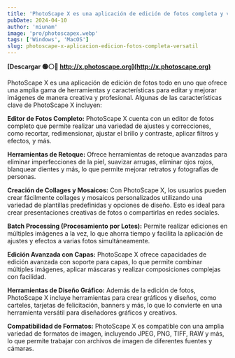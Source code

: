 ```yaml
---
title: 'PhotoScape X es una aplicación de edición de fotos completa y versátil'
pubDate: 2024-04-10
author: 'miunam'
image: 'pro/photoscapex.webp'
tags: ['Windows', 'MacOS']
slug: photoscape-x-aplicacion-edicion-fotos-completa-versatil
---
```

**[Descargar 🟢⚪️🔴 http://x.photoscape.org](http://x.photoscape.org)**

PhotoScape X es una aplicación de edición de fotos todo en uno que ofrece una amplia gama de herramientas y características para editar y mejorar imágenes de manera creativa y profesional. Algunas de las características clave de PhotoScape X incluyen:

**Editor de Fotos Completo:** PhotoScape X cuenta con un editor de fotos completo que permite realizar una variedad de ajustes y correcciones, como recortar, redimensionar, ajustar el brillo y contraste, aplicar filtros y efectos, y más.

**Herramientas de Retoque:** Ofrece herramientas de retoque avanzadas para eliminar imperfecciones de la piel, suavizar arrugas, eliminar ojos rojos, blanquear dientes y más, lo que permite mejorar retratos y fotografías de personas.

**Creación de Collages y Mosaicos:** Con PhotoScape X, los usuarios pueden crear fácilmente collages y mosaicos personalizados utilizando una variedad de plantillas predefinidas y opciones de diseño. Esto es ideal para crear presentaciones creativas de fotos o compartirlas en redes sociales.

**Batch Processing (Procesamiento por Lotes):** Permite realizar ediciones en múltiples imágenes a la vez, lo que ahorra tiempo y facilita la aplicación de ajustes y efectos a varias fotos simultáneamente.

**Edición Avanzada con Capas:** PhotoScape X ofrece capacidades de edición avanzada con soporte para capas, lo que permite combinar múltiples imágenes, aplicar máscaras y realizar composiciones complejas con facilidad.

**Herramientas de Diseño Gráfico:** Además de la edición de fotos, PhotoScape X incluye herramientas para crear gráficos y diseños, como carteles, tarjetas de felicitación, banners y más, lo que lo convierte en una herramienta versátil para diseñadores gráficos y creativos.

**Compatibilidad de Formatos:** PhotoScape X es compatible con una amplia variedad de formatos de imagen, incluyendo JPEG, PNG, TIFF, RAW y más, lo que permite trabajar con archivos de imagen de diferentes fuentes y cámaras.
